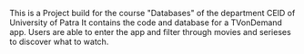 This is a Project build for the course "Databases" of the department CEID of University of Patra
It contains the code and database for a TVonDemand app. Users are able to enter the app and filter through movies and serieses to discover what to watch.
